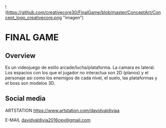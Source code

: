 !(https://github.com/creativecore30/FinalGame/blob/master/ConceptArt/Concept_logo_creativecore.png "imagen")


# FINAL GAME

## Overview
Es un videojuego de estilo arcade/lucha/plataforma. La camara es lateral. Los espacios con los que el jugador no interactua son 2D (planos) y el personaje asi como  los enemigos de cada nivel, el suelo, las plataformas y el boss son modelos 3D.



## Social media

 ARTSTATION https://www.artstation.com/davidvaldiviaa
 
 E-MAIL davidvaldivia2016cev@gmail.com
